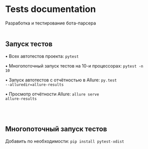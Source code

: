 # Tests documentation
Разработка и тестирование бота-парсера
<br /> <br />


## Запуск тестов
• Всех автотестов проекта: <code>pytest</code>

• Многопоточный запуск тестов на 10-и процессорах: <code>pytest -n 10</code>

• Запуск автотестов с отчётностью в Allure: <code>py.test --alluredir=allure-results</code>

• Просмотр отчётности Allure: <code>allure serve allure-results</code>

<!--
• Тестов модуля: <code>pytest test_mod.py</code>

• Запуск тестов из директории: <code>pytest testing/</code>
-->
<br /> <br />


## Многопоточный запуск тестов
Добавить по необходимости: <code>pip install pytest-xdist</code>
<br /> <br />
